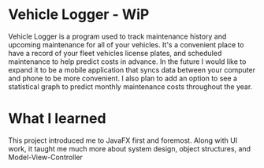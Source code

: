 #  Vehicle Logger - WiP

Vehicle Logger is a program used to track maintenance history and upcoming maintenance for all of your vehicles. It's a convenient place to have a record of your fleet vehicles license plates, and scheduled maintenance to help predict costs in advance. In the future I would like to expand it to be a mobile application that syncs data between your computer and phone to be more convenient. I also plan to add an option to see a statistical graph to predict monthly maintenance costs throughout the year.


#  What I learned
This project introduced me to JavaFX first and foremost. Along with UI work, it taught me much more about system design, object structures, and Model-View-Controller
